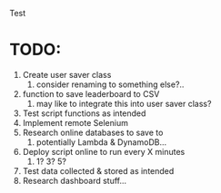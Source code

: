 Test
# TODO:

1. Create user saver class
   1. consider renaming to something else?..
2. function to save leaderboard to CSV
   1. may like to integrate this into user saver class?
3. Test script functions as intended
4. Implement remote Selenium
5. Research online databases to save to
   1. potentially Lambda & DynamoDB...
6. Deploy script online to run every X minutes 
   1. 1? 3? 5?
7. Test data collected & stored as intended
8. Research dashboard stuff...